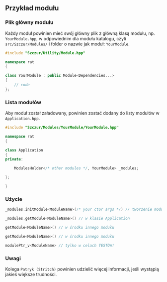 
Przykład modułu
---------------


### Plik główny modułu

Każdy moduł powinien mieć swój główny plik z główną klasą modułu, np. `YourModule.hpp`, w odpowiednim dla modułu katalogu, czyli `src/Szczur/Modules/` i folder o nazwie jak moduł: `YourModule`.

```cpp
#include "Szczur/Utility/Module.hpp"

namespace rat
{

class YourModule : public Module<Dependencies...>
{
    // code
};
```


### Lista modułów

Aby moduł został załadowany, powinien zostać dodany do listy modułów w `Application.hpp`.

```cpp
#include "Szczur/Modules/YourModule/YourModule.hpp"

namespace rat
{

class Application
{
private:

    ModulesHolder</* other modules */, YourModule> _modules;

};

}
```


### Użycie

```cpp
_modules.initModule<ModuleName>(/* your ctor args */) // tworzenie modułu
```
```cpp
_modules.getModule<ModuleName>() // w klasie Application
```
```cpp
getModule<ModuleName>() // w środku innego modułu
```
```cpp
getModule<ModuleName>() // w środku innego modułu
```
```cpp
modulePtr_v<ModuleName> // tylko w celach TESTÓW!
```


### Uwagi

Kolega `Patryk (Stritch)` powinien udzielić więcej informacji, jeśli wystąpią jakieś większe trudności.
